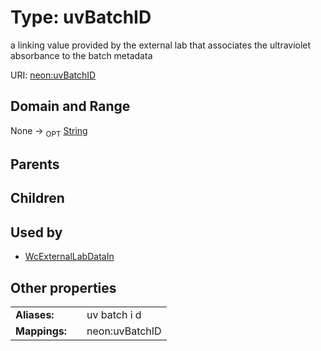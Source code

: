 
# Type: uvBatchID


a linking value provided by the external lab that associates the ultraviolet absorbance to the batch metadata

URI: [neon:uvBatchID](https://data.neonscience.org/uvBatchID)


## Domain and Range

None ->  <sub>OPT</sub> [String](types/String.md)

## Parents


## Children


## Used by

 * [WcExternalLabDataIn](WcExternalLabDataIn.md)

## Other properties

|  |  |  |
| --- | --- | --- |
| **Aliases:** | | uv batch i d |
| **Mappings:** | | neon:uvBatchID |

